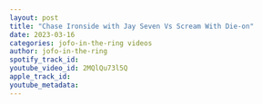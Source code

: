 ```yaml
---
layout: post
title: "Chase Ironside with Jay Seven Vs Scream With Die-on"
date: 2023-03-16
categories: jofo-in-the-ring videos
author: jofo-in-the-ring
spotify_track_id: 
youtube_video_id: 2MQlQu73l5Q
apple_track_id: 
youtube_metadata: 
---
```


